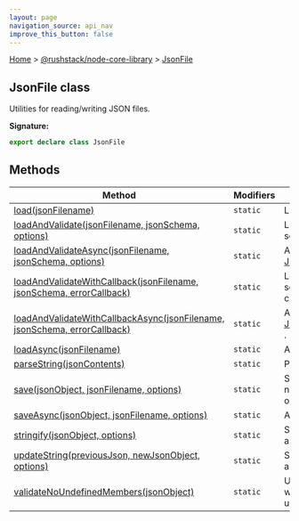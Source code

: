 ```yaml
---
layout: page
navigation_source: api_nav
improve_this_button: false
---
```



[Home](./index.md) &gt; [@rushstack/node-core-library](./node-core-library.md) &gt; [JsonFile](./node-core-library.jsonfile.md)

## JsonFile class

Utilities for reading/writing JSON files.

<b>Signature:</b>

```typescript
export declare class JsonFile
```

## Methods

|  Method | Modifiers | Description |
|  --- | --- | --- |
|  [load(jsonFilename)](./node-core-library.jsonfile.load.md) | <code>static</code> | Loads a JSON file. |
|  [loadAndValidate(jsonFilename, jsonSchema, options)](./node-core-library.jsonfile.loadandvalidate.md) | <code>static</code> | Loads a JSON file and validate its schema. |
|  [loadAndValidateAsync(jsonFilename, jsonSchema, options)](./node-core-library.jsonfile.loadandvalidateasync.md) | <code>static</code> | An async version of [JsonFile.loadAndValidate()](./node-core-library.jsonfile.loadandvalidate.md) . |
|  [loadAndValidateWithCallback(jsonFilename, jsonSchema, errorCallback)](./node-core-library.jsonfile.loadandvalidatewithcallback.md) | <code>static</code> | Loads a JSON file and validate its schema, reporting errors using a callback |
|  [loadAndValidateWithCallbackAsync(jsonFilename, jsonSchema, errorCallback)](./node-core-library.jsonfile.loadandvalidatewithcallbackasync.md) | <code>static</code> | An async version of [JsonFile.loadAndValidateWithCallback()](./node-core-library.jsonfile.loadandvalidatewithcallback.md) . |
|  [loadAsync(jsonFilename)](./node-core-library.jsonfile.loadasync.md) | <code>static</code> | An async version of [JsonFile.load()](./node-core-library.jsonfile.load.md) . |
|  [parseString(jsonContents)](./node-core-library.jsonfile.parsestring.md) | <code>static</code> | Parses a JSON file's contents. |
|  [save(jsonObject, jsonFilename, options)](./node-core-library.jsonfile.save.md) | <code>static</code> | Saves the file to disk. Returns false if nothing was written due to options.onlyIfChanged. |
|  [saveAsync(jsonObject, jsonFilename, options)](./node-core-library.jsonfile.saveasync.md) | <code>static</code> | An async version of [JsonFile.save()](./node-core-library.jsonfile.save.md) . |
|  [stringify(jsonObject, options)](./node-core-library.jsonfile.stringify.md) | <code>static</code> | Serializes the specified JSON object to a string buffer. |
|  [updateString(previousJson, newJsonObject, options)](./node-core-library.jsonfile.updatestring.md) | <code>static</code> | Serializes the specified JSON object to a string buffer. |
|  [validateNoUndefinedMembers(jsonObject)](./node-core-library.jsonfile.validatenoundefinedmembers.md) | <code>static</code> | Used to validate a data structure before writing. Reports an error if there are any undefined members. |
